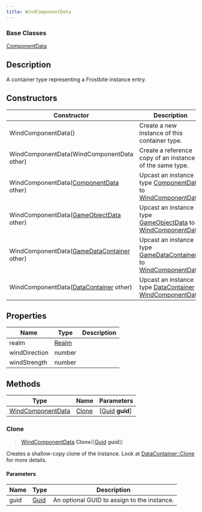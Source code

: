```yaml
---
title: WindComponentData
---
```

### Base Classes

[ComponentData](ComponentData)

## Description

A container type representing a Frostbite instance entry.

## Constructors

| Constructor                                                                  | Description                                                                                                               |
| ---------------------------------------------------------------------------- | ------------------------------------------------------------------------------------------------------------------------- |
| WindComponentData()                                                          | Create a new instance of this container type.                                                                             |
| WindComponentData(WindComponentData other)                                   | Create a reference copy of an instance of the same type.                                                                  |
| WindComponentData([ComponentData](ComponentData) other)                      | Upcast an instance of type [ComponentData](ComponentData) to [WindComponentData](WindComponentData).                      |
| WindComponentData([GameObjectData](GameObjectData) other)                    | Upcast an instance of type [GameObjectData](GameObjectData) to [WindComponentData](WindComponentData).                    |
| WindComponentData([GameDataContainer](GameDataContainer) other)              | Upcast an instance of type [GameDataContainer](GameDataContainer) to [WindComponentData](WindComponentData).              |
| WindComponentData([DataContainer](/vext/ref/shared/class/datacontainer) other) | Upcast an instance of type [DataContainer](/vext/ref/shared/class/datacontainer) to [WindComponentData](WindComponentData). |

## Properties

| Name          | Type           | Description |
| ------------- | -------------- | ----------- |
| realm         | [Realm](Realm) |             |
| windDirection | number         |             |
| windStrength  | number         |             |

## Methods

| Type                                   | Name            | Parameters                                     |
| -------------------------------------- | --------------- | ---------------------------------------------- |
| [WindComponentData](WindComponentData) | [Clone](#clone) | \[[Guid](/vext/ref/shared/class/guid) **guid**\] |

### Clone

> [WindComponentData](WindComponentData) **Clone**(\[[Guid](/vext/ref/shared/class/guid) **guid**\])

Creates a shallow-copy clone of the instance. Look at [DataContainer::Clone](/vext/ref/shared/class/datacontainer#clone) for more details.

#### Parameters

| Name | Type         | Description                                 |
| ---- | ------------ | ------------------------------------------- |
| guid | [Guid](Guid) | An optional GUID to assign to the instance. |
